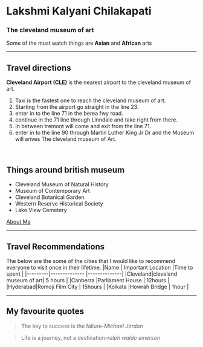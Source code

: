 # Lakshmi Kalyani Chilakapati<br>
### The cleveland museum of art<br>
Some of the must watch things are **Asian** and **African** arts
___
## Travel directions
**Cleveland Airport (CLE)** is the nearest airport to the cleveland museum of art.
1. Taxi is the fastest one to reach the cleveland museum of art.
2. Starting from the airport go straight in the line 23.
3. enter in to the line 71 in the berea fwy road.
4. continue in the 71 line through Linndale and take right from there.
5. In between tremont will come and exit from the line 71.
6. enter in to the line 90 through Martin Luther King Jr Dr and the Museum will arives The cleveland  museum of Art.
<br>

## Things around british museum
- Cleveland Museum of Natural History
- Museum of Contemporary Art
- Cleveland Botanical Garden
- Western Reserve Historical Society
- Lake View Cemetery 

[About Me](./AboutMe.md)
<br>
___

## Travel Recommendations
The below are the some of the cities that I would like to recommend everyone to visit once in their lifetime.
|Name     | Important Location    |Time to spent |
|---------|--------------         |--------------|
|Cleveland|cleveland museum of art| 5 hours      |
|Canberra |Parliament House       | 12hours      |
|Hyderabad|Romoji Film City       | 15hours      |
|Kolkata  |Howrah Bridge          | 1hour        |
<br>

___
## My favourite quotes
> The key to success is the failure-*Michael Jordan*<br>

> Life is a journey, not a destination-*ralph waldo emerson*<br>



